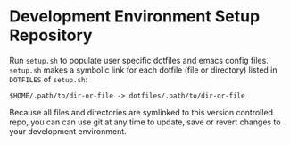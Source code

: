 # Development Environment Setup Repository

Run `setup.sh` to populate user specific dotfiles and emacs config
files. `setup.sh` makes a symbolic link for each dotfile
(file or directory) listed in `DOTFILES` of `setup.sh`:

```
$HOME/.path/to/dir-or-file -> dotfiles/.path/to/dir-or-file
```

Because all files and directories are symlinked to this version
controlled repo, you can can use git at any time to update, save or
revert changes to your development environment.
